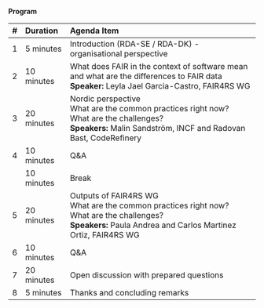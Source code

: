 **Program**



| #   | Duration   | Agenda Item                                                                                                            |
|:----|:-----------|:-----------------------------------------------------------------------------------------------------------------------|                                       
| 1   | 5 minutes   | Introduction (RDA-SE / RDA-DK) - organisational perspective|
| 2   | 10 minutes  | What does FAIR in the context of software mean and what are the differences to FAIR data <br />**Speaker:** Leyla Jael Garcia-Castro, FAIR4RS WG<br />|
| 3   | 20 minutes  | Nordic perspective <br /> What are the common practices right now? <br /> What are the challenges? <br />**Speakers:** Malin Sandström, INCF and Radovan Bast, CodeRefinery|
| 4   | 10 minutes  | Q&A    |
|     | 10 minutes  | Break   | 
| 5   | 20 minutes  | Outputs of FAIR4RS WG <br /> What are the common practices right now? <br /> What are the challenges? <br />**Speakers:** Paula Andrea and Carlos Martinez Ortiz, FAIR4RS WG|
| 6   | 10 minutes  | Q&A  |
| 7   | 20 minutes  | Open discussion with prepared questions  |
| 8   | 5 minutes   | Thanks and concluding remarks |

